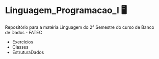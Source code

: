 # Linguagem_Programacao_I 🖥️
Repositório para a matéria Linguagem do 2° Semestre do curso de Banco de Dados - FATEC

* Exercícios
* Classes
* EstruturaDados
